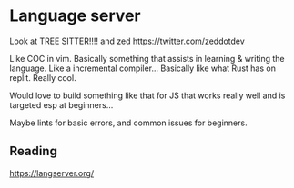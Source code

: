 # Language server

Look at TREE SITTER!!!!
and zed
https://twitter.com/zeddotdev

Like COC in vim. Basically something that assists in learning & writing the
language. Like a incremental compiler... Basically like what Rust has on replit.
Really cool.

Would love to build something like that for JS that works really well and is
targeted esp at beginners...

Maybe lints for basic errors, and common issues for beginners.


## Reading
https://langserver.org/
